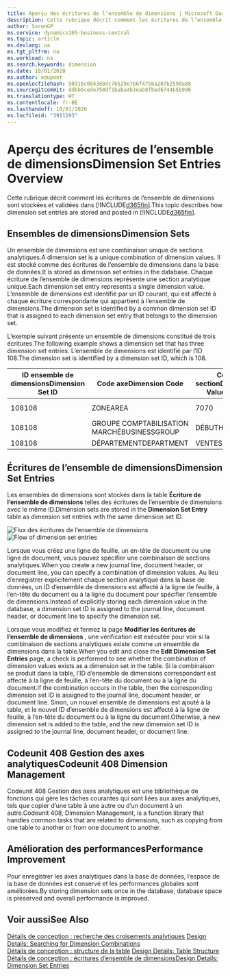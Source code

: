 ```yaml
---
title: Aperçu des écritures de l’ensemble de dimensions | Microsoft Docs
description: Cette rubrique décrit comment les écritures de l’ensemble de dimensions sont stockées et validées dans Dynamics 365.
author: SorenGP
ms.service: dynamics365-business-central
ms.topic: article
ms.devlang: na
ms.tgt_pltfrm: na
ms.workload: na
ms.search.keywords: dimension
ms.date: 10/01/2020
ms.author: edupont
ms.openlocfilehash: 98916c0843d84c76529e7b6f475ba207b2590a08
ms.sourcegitcommit: ddbb5cede750df1baba4b3eab8fbed6744b5b9d6
ms.translationtype: HT
ms.contentlocale: fr-BE
ms.lasthandoff: 10/01/2020
ms.locfileid: "3911193"
---
```

# <a name="dimension-set-entries-overview"></a><span data-ttu-id="40c38-103">Aperçu des écritures de l’ensemble de dimensions</span><span class="sxs-lookup"><span data-stu-id="40c38-103">Dimension Set Entries Overview</span></span>
<span data-ttu-id="40c38-104">Cette rubrique décrit comment les écritures de l’ensemble de dimensions sont stockées et validées dans [!INCLUDE[d365fin](includes/d365fin_md.md)].</span><span class="sxs-lookup"><span data-stu-id="40c38-104">This topic describes how dimension set entries are stored and posted in [!INCLUDE[d365fin](includes/d365fin_md.md)].</span></span>  

## <a name="dimension-sets"></a><span data-ttu-id="40c38-105">Ensembles de dimensions</span><span class="sxs-lookup"><span data-stu-id="40c38-105">Dimension Sets</span></span>  
<span data-ttu-id="40c38-106">Un ensemble de dimensions est une combinaison unique de sections analytiques.</span><span class="sxs-lookup"><span data-stu-id="40c38-106">A dimension set is a unique combination of dimension values.</span></span> <span data-ttu-id="40c38-107">Il est stocké comme des écritures de l’ensemble de dimensions dans la base de données.</span><span class="sxs-lookup"><span data-stu-id="40c38-107">It is stored as dimension set entries in the database.</span></span> <span data-ttu-id="40c38-108">Chaque écriture de l’ensemble de dimensions représente une section analytique unique.</span><span class="sxs-lookup"><span data-stu-id="40c38-108">Each dimension set entry represents a single dimension value.</span></span> <span data-ttu-id="40c38-109">L’ensemble de dimensions est identifié par un ID courant, qui est affecté à chaque écriture correspondante qui appartient à l’ensemble de dimensions.</span><span class="sxs-lookup"><span data-stu-id="40c38-109">The dimension set is identified by a common dimension set ID that is assigned to each dimension set entry that belongs to the dimension set.</span></span>  

<span data-ttu-id="40c38-110">L’exemple suivant présente un ensemble de dimensions constitué de trois écritures.</span><span class="sxs-lookup"><span data-stu-id="40c38-110">The following example shows a dimension set that has three dimension set entries.</span></span> <span data-ttu-id="40c38-111">L’ensemble de dimensions est identifié par l’ID 108.</span><span class="sxs-lookup"><span data-stu-id="40c38-111">The dimension set is identified by a dimension set ID, which is 108.</span></span>  

|<span data-ttu-id="40c38-112">ID ensemble de dimensions</span><span class="sxs-lookup"><span data-stu-id="40c38-112">Dimension Set ID</span></span>|<span data-ttu-id="40c38-113">Code axe</span><span class="sxs-lookup"><span data-stu-id="40c38-113">Dimension Code</span></span>|<span data-ttu-id="40c38-114">Code section</span><span class="sxs-lookup"><span data-stu-id="40c38-114">Dimension Value Code</span></span>|<span data-ttu-id="40c38-115">Nom de la section analytique</span><span class="sxs-lookup"><span data-stu-id="40c38-115">Dimension Value Name</span></span>|  
|----------------------|--------------------|--------------------------|--------------------------|  
|<span data-ttu-id="40c38-116">108</span><span class="sxs-lookup"><span data-stu-id="40c38-116">108</span></span>|<span data-ttu-id="40c38-117">ZONE</span><span class="sxs-lookup"><span data-stu-id="40c38-117">AREA</span></span>|<span data-ttu-id="40c38-118">70</span><span class="sxs-lookup"><span data-stu-id="40c38-118">70</span></span>|<span data-ttu-id="40c38-119">Amérique du Nord</span><span class="sxs-lookup"><span data-stu-id="40c38-119">America North</span></span>|  
|<span data-ttu-id="40c38-120">108</span><span class="sxs-lookup"><span data-stu-id="40c38-120">108</span></span>|<span data-ttu-id="40c38-121">GROUPE COMPTABILISATION MARCHÉ</span><span class="sxs-lookup"><span data-stu-id="40c38-121">BUSINESSGROUP</span></span>|<span data-ttu-id="40c38-122">DÉBUT</span><span class="sxs-lookup"><span data-stu-id="40c38-122">HOME</span></span>|<span data-ttu-id="40c38-123">Accueil</span><span class="sxs-lookup"><span data-stu-id="40c38-123">Home</span></span>|  
|<span data-ttu-id="40c38-124">108</span><span class="sxs-lookup"><span data-stu-id="40c38-124">108</span></span>|<span data-ttu-id="40c38-125">DÉPARTEMENT</span><span class="sxs-lookup"><span data-stu-id="40c38-125">DEPARTMENT</span></span>|<span data-ttu-id="40c38-126">VENTES</span><span class="sxs-lookup"><span data-stu-id="40c38-126">SALES</span></span>|<span data-ttu-id="40c38-127">Ventes</span><span class="sxs-lookup"><span data-stu-id="40c38-127">Sales</span></span>|  

## <a name="dimension-set-entries"></a><span data-ttu-id="40c38-128">Écritures de l’ensemble de dimensions</span><span class="sxs-lookup"><span data-stu-id="40c38-128">Dimension Set Entries</span></span>  
<span data-ttu-id="40c38-129">Les ensembles de dimensions sont stockés dans la table **Écriture de l’ensemble de dimensions** telles des écritures de l’ensemble de dimensions avec le même ID.</span><span class="sxs-lookup"><span data-stu-id="40c38-129">Dimension sets are stored in the **Dimension Set Entry** table as dimension set entries with the same dimension set ID.</span></span>  

<span data-ttu-id="40c38-130">![Flux des écritures de l’ensemble de dimensions](media/dimensionentrynav7.png "Flux des écritures de l’ensemble de dimensions")</span><span class="sxs-lookup"><span data-stu-id="40c38-130">![Flow of dimension set entries](media/dimensionentrynav7.png "Flow of dimension set entries")</span></span>  

<span data-ttu-id="40c38-131">Lorsque vous créez une ligne de feuille, un en-tête de document ou une ligne de document, vous pouvez spécifier une combinaison de sections analytiques.</span><span class="sxs-lookup"><span data-stu-id="40c38-131">When you create a new journal line, document header, or document line, you can specify a combination of dimension values.</span></span> <span data-ttu-id="40c38-132">Au lieu d’enregistrer explicitement chaque section analytique dans la base de données, un ID d’ensemble de dimensions est affecté à la ligne de feuille, à l’en-tête du document ou à la ligne du document pour spécifier l’ensemble de dimensions.</span><span class="sxs-lookup"><span data-stu-id="40c38-132">Instead of explicitly storing each dimension value in the database, a dimension set ID is assigned to the journal line, document header, or document line to specify the dimension set.</span></span>  

<span data-ttu-id="40c38-133">Lorsque vous modifiez et fermez la page **Modifier les écritures de l’ensemble de dimensions** , une vérification est exécutée pour voir si la combinaison de sections analytiques existe comme un ensemble de dimensions dans la table.</span><span class="sxs-lookup"><span data-stu-id="40c38-133">When you edit and close the **Edit Dimension Set Entries** page, a check is performed to see whether the combination of dimension values exists as a dimension set in the table.</span></span> <span data-ttu-id="40c38-134">Si la combinaison se produit dans la table, l’ID d’ensemble de dimensions correspondant est affecté à la ligne de feuille, à l’en-tête du document ou à la ligne du document.</span><span class="sxs-lookup"><span data-stu-id="40c38-134">If the combination occurs in the table, then the corresponding dimension set ID is assigned to the journal line, document header, or document line.</span></span> <span data-ttu-id="40c38-135">Sinon, un nouvel ensemble de dimensions est ajouté à la table, et le nouvel ID d’ensemble de dimensions est affecté à la ligne de feuille, à l’en-tête du document ou à la ligne du document.</span><span class="sxs-lookup"><span data-stu-id="40c38-135">Otherwise, a new dimension set is added to the table, and the new dimension set ID is assigned to the journal line, document header, or document line.</span></span>

## <a name="codeunit-408-dimension-management"></a><span data-ttu-id="40c38-136">Codeunit 408 Gestion des axes analytiques</span><span class="sxs-lookup"><span data-stu-id="40c38-136">Codeunit 408 Dimension Management</span></span>
<span data-ttu-id="40c38-137">Codeunit 408 Gestion des axes analytiques est une bibliothèque de fonctions qui gère les tâches courantes qui sont liées aux axes analytiques, tels que copier d’une table à une autre ou d’un document à un autre.</span><span class="sxs-lookup"><span data-stu-id="40c38-137">Codeunit 408, Dimension Management, is a function library that handles common tasks that are related to dimensions, such as copying from one table to another or from one document to another.</span></span>

## <a name="performance-improvement"></a><span data-ttu-id="40c38-138">Amélioration des performances</span><span class="sxs-lookup"><span data-stu-id="40c38-138">Performance Improvement</span></span>  
<span data-ttu-id="40c38-139">Pour enregistrer les axes analytiques dans la base de données, l’espace de la base de données est conservé et les performances globales sont améliorées.</span><span class="sxs-lookup"><span data-stu-id="40c38-139">By storing dimension sets once in the database, database space is preserved and overall performance is improved.</span></span>  

## <a name="see-also"></a><span data-ttu-id="40c38-140">Voir aussi</span><span class="sxs-lookup"><span data-stu-id="40c38-140">See Also</span></span>  
<span data-ttu-id="40c38-141">[Détails de conception : recherche des croisements analytiques](design-details-searching-for-dimension-combinations.md) </span><span class="sxs-lookup"><span data-stu-id="40c38-141">[Design Details: Searching for Dimension Combinations](design-details-searching-for-dimension-combinations.md) </span></span>  
<span data-ttu-id="40c38-142">[Détails de conception : structure de la table](design-details-table-structure.md) </span><span class="sxs-lookup"><span data-stu-id="40c38-142">[Design Details: Table Structure](design-details-table-structure.md) </span></span>  
[<span data-ttu-id="40c38-143">Détails de conception : écritures d’ensemble de dimensions</span><span class="sxs-lookup"><span data-stu-id="40c38-143">Design Details: Dimension Set Entries</span></span>](design-details-dimension-set-entries.md)   
